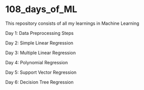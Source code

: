 # 108_days_of_ML
This repository consists of all my learnings in Machine Learning

Day 1: Data Preprocessing Steps 

Day 2: Simple Linear Regression 

Day 3: Multiple Linear Regression 

Day 4: Polynomial Regression

Day 5: Support Vector Regression         

Day 6: Decision Tree Regression

